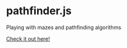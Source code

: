 # pathfinder.js
Playing with mazes and pathfinding algorithms

[Check it out here!](http://htmlpreview.github.io/?https://github.com/jjnguy/pathfinder.js/blob/master/index.html)
